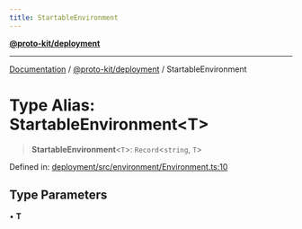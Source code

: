 ```yaml
---
title: StartableEnvironment
---
```


[**@proto-kit/deployment**](../README.md)

***

[Documentation](../../../README.md) / [@proto-kit/deployment](../README.md) / StartableEnvironment

# Type Alias: StartableEnvironment\<T\>

> **StartableEnvironment**\<`T`\>: `Record`\<`string`, `T`\>

Defined in: [deployment/src/environment/Environment.ts:10](https://github.com/proto-kit/framework/blob/4d6b3b6da51b3edee0fbf25ce72c1f59ec61e891/packages/deployment/src/environment/Environment.ts#L10)

## Type Parameters

• **T**
